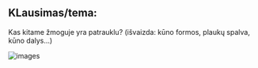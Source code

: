 ## KLausimas/tema:
Kas kitame žmoguje yra patrauklu? (išvaizda: kūno formos, plaukų spalva, kūno dalys...)

![images](https://user-images.githubusercontent.com/75223984/100937804-450fd300-34fc-11eb-8556-66ee7c15e992.jpg)


